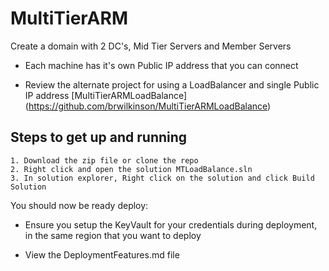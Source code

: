 # MultiTierARM
Create a domain with 2 DC's, Mid Tier Servers and Member Servers

* Each machine has it's own Public IP address that you can connect

* Review the alternate project for using a LoadBalancer and single Public IP address 
[MultiTierARMLoadBalance] (https://github.com/brwilkinson/MultiTierARMLoadBalance)

## Steps to get up and running
    1. Download the zip file or clone the repo
    2. Right click and open the solution MTLoadBalance.sln
    3. In solution explorer, Right click on the solution and click Build Solution

 You should now be ready deploy:

* Ensure you setup the KeyVault for your credentials during deployment, in the same region that you want to deploy

* View the DeploymentFeatures.md file
